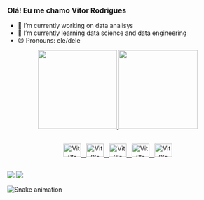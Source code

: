 ### Olá! Eu me chamo Vitor Rodrigues

- 🔭 I’m currently working on data analisys
- 🌱 I’m currently learning data science and data engineering
- 😄 Pronouns: ele/dele

<div align="center">
  <a href="https://github.com/VitorFRodrigues">
  <img height="180em" src="https://github-readme-stats.vercel.app/api?username=VitorFRodrigues&show_icons=true&theme=dark&include_all_commits=true&count_private=true"/>
  <img height="180em" src="https://github-readme-stats.vercel.app/api/top-langs/?username=VitorFRodrigues&layout=compact&langs_count=7&theme=dark"/>
</div>

<div style="display: inline_block"><br>
  <p align="center">
    <img alt="Vitor-Python" height="30" width="40" src="https://cdn.jsdelivr.net/gh/devicons/devicon/icons/python/python-original.svg"> &nbsp;
    <img alt="Vitor-Jupyter" height="30" width="40" src="https://cdn.jsdelivr.net/gh/devicons/devicon/icons/jupyter/jupyter-original-wordmark.svg"> &nbsp;
    <img alt="Vitor-Colab" height="30" width="40" src="https://camo.githubusercontent.com/0b93f22ac70b7983e9915edf30ddc1a15713b2c310a214c2996dff49b410b949/68747470733a2f2f63646e2e646973636f72646170702e636f6d2f6174746163686d656e74732f3236373335363138303036343530313736302f3738313937313935303438363239303433322f476f6f676c655f436f6c61626f7261746f72792e737667"> &nbsp;
    <img alt="Vitor-Kaggle" height="30" width="40" src="https://cdn.jsdelivr.net/gh/devicons/devicon/icons/kaggle/kaggle-original.svg"> &nbsp;
    <img alt="Vitor-Pandas" height="30" width="40" src="https://cdn.jsdelivr.net/gh/devicons/devicon/icons/pandas/pandas-original-wordmark.svg">
  </p>
  
</div>

  ##

<div> 
  <a href = "mailto:vitorfbaiano@gmail.com"><img src="https://img.shields.io/badge/-Gmail-%23333?style=for-the-badge&logo=gmail&logoColor=white" target="_blank"></a>
  <a href="https://www.linkedin.com/in/vitor-fernando-de-souza-rodrigues/" target="_blank"><img src="https://img.shields.io/badge/-LinkedIn-%230077B5?style=for-the-badge&logo=linkedin&logoColor=white" target="_blank"></a> 

![Snake animation](https://github.com/VitorFRodrigues/VitorFRodrigues/blob/output/github-contribution-grid-snake.svg)
</div>
